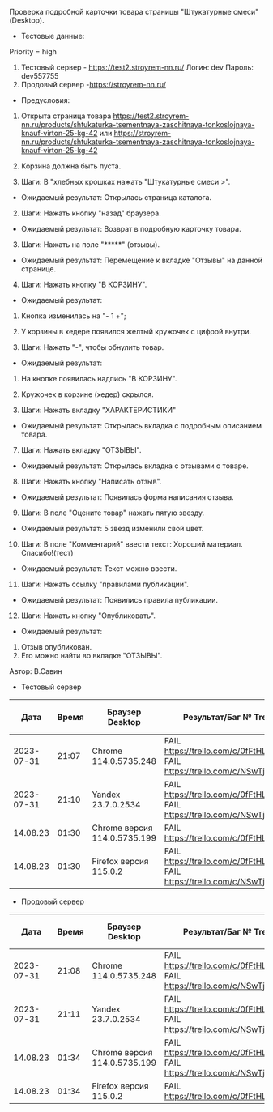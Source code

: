 Проверка подробной карточки товара страницы "Штукатурные смеси" (Desktop).

* Тестовые данные: 

Priority = high

1. Тестовый сервер - https://test2.stroyrem-nn.ru/
Логин: dev
Пароль: dev557755
2. Продовый сервер -https://stroyrem-nn.ru/

* Предусловия:
1. Открыта страница товара 
https://test2.stroyrem-nn.ru/products/shtukaturka-tsementnaya-zaschitnaya-tonkoslojnaya-knauf-virton-25-kg-42 
или 
https://stroyrem-nn.ru/products/shtukaturka-tsementnaya-zaschitnaya-tonkoslojnaya-knauf-virton-25-kg-42
2. Корзина должна быть пуста.

1. Шаги:
В "хлебных крошках нажать "Штукатурные смеси >".

* Ожидаемый результат:
Открылась страница каталога.

2. Шаги:
Нажать кнопку "назад" браузера.

* Ожидаемый результат:
Возврат в подробную карточку товара.

3. Шаги:
Нажать на поле "*****" (отзывы).

* Ожидаемый результат:
Перемещение к вкладке "Отзывы" на данной странице.

4. Шаги:
Нажать кнопку "В КОРЗИНУ".

* Ожидаемый результат:
1. Кнопка изменилась на "- 1 +";
2. У корзины в хедере появился желтый кружочек с цифрой внутри.

5. Шаги:
Нажать "-", чтобы обнулить товар.

* Ожидаемый результат:
1. На кнопке появилась надпись "В КОРЗИНУ".
2. Кружочек в корзине (хедер) скрылся.

6. Шаги:
Нажать вкладку "ХАРАКТЕРИСТИКИ"

* Ожидаемый результат:
Открылась вкладка с подробным описанием товара.

7. Шаги:
Нажать вкладку "ОТЗЫВЫ".

* Ожидаемый результат:
Открылась вкладка с отзывами о товаре.

8. Шаги:
Нажать кнопку "Написать отзыв".

* Ожидаемый результат:
Появилась форма написания отзыва.

9. Шаги:
В поле "Оцените товар" нажать пятую звезду.

* Ожидаемый результат:
5 звезд изменили свой цвет.

10. Шаги:
В поле "Комментарий" ввести текст: Хороший материал. Спасибо!(тест)

* Ожидаемый результат:
Текст можно ввести.

11. Шаги:
Нажать ссылку "правилами публикации".

* Ожидаемый результат:
Появились правила публикации.

12. Шаги:
Нажать кнопку "Опубликовать".

* Ожидаемый результат:
1. Отзыв опубликован.
2. Его можно найти во вкладке "ОТЗЫВЫ".

Автор: В.Савин 


* Тестовый сервер 

| Дата | Время | Браузер Desktop| Результат/Баг № Trello| Браузер тач| Результат/Баг № Trello| Дата релиза |Имя |
| --- | --- | --- | --- | --- | --- | --- | --- | 
|2023-07-31 | 21:07 | Chrome 114.0.5735.248 | FAIL https://trello.com/c/0fFtHLc9317   FAIL https://trello.com/c/NSwTjyjj/318 | |  | 04.07.23 | Наталья К. | 
|2023-07-31 | 21:10 | Yandex 23.7.0.2534 | FAIL https://trello.com/c/0fFtHLc9317   FAIL https://trello.com/c/NSwTjyjj/318 |  |  | 04.07.23 | Наталья К. |
| 14.08.23 | 01:30 | Chrome версия 114.0.5735.199 | FAIL https://trello.com/c/0fFtHLc9/317 |  |  | 13.08.23 | Надежда | 
| 14.08.23 | 01:30 | Firefox версия 115.0.2 | FAIL https://trello.com/c/0fFtHLc9/317  FAIL https://trello.com/c/NSwTjyjj/318 |  |  | 13.08.23 | Надежда |  


* Продовый сервер

| Дата | Время | Браузер Desktop| Результат/Баг № Trello| Браузер тач| Результат/Баг № Trello| Дата релиза |Имя |
| --- | --- | --- | --- | --- | --- | --- | --- | 
| 2023-07-31 | 21:08 | Chrome 114.0.5735.248 | FAIL https://trello.com/c/0fFtHLc9317   FAIL https://trello.com/c/NSwTjyjj/318 | |  | 04.07.23 | Наталья К. | 
| 2023-07-31 | 21:11 | Yandex 23.7.0.2534 | FAIL https://trello.com/c/0fFtHLc9317   FAIL https://trello.com/c/NSwTjyjj/318 |  |  | 04.07.23 | Наталья К. |    
| 14.08.23 | 01:34 | Chrome версия 114.0.5735.199 | FAIL https://trello.com/c/0fFtHLc9/317  FAIL https://trello.com/c/NSwTjyjj/318 |  |  | 13.08.23 | Надежда |   
| 14.08.23 | 01:34 | Firefox версия 115.0.2 | FAIL https://trello.com/c/0fFtHLc9/317 |  |  | 13.08.23 | Надежда |       

